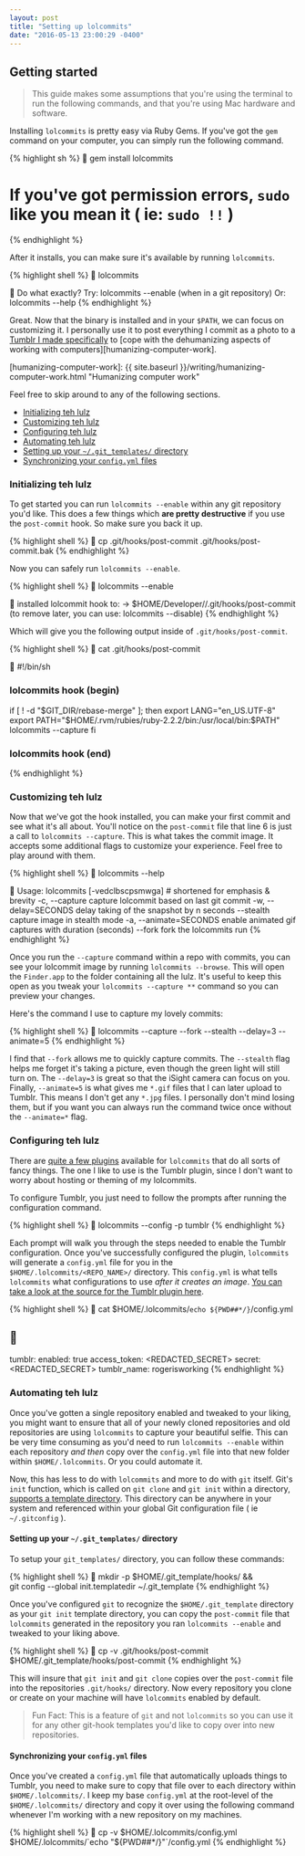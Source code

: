 ```yaml
---
layout: post
title: "Setting up lolcommits"
date: "2016-05-13 23:00:29 -0400"
---
```


## Getting started

> This guide makes some assumptions that you're using the terminal to run the
> following commands, and that you're using Mac hardware and software.

Installing `lolcommits` is pretty easy via Ruby Gems. If you've got the `gem`
command on your computer, you can simply run the following command.

{% highlight sh %}

gem install lolcommits
# If you've got permission errors, `sudo` like you mean it ( ie: `sudo !!` )
{% endhighlight %}

After it installs, you can make sure it's available by running `lolcommits`.

{% highlight shell %}

lolcommits


Do what exactly?
Try: lolcommits --enable   (when in a git repository)
Or:  lolcommits --help
{% endhighlight %}

Great. Now that the binary is installed and in your `$PATH`, we can focus on
customizing it. I personally use it to post everything I commit as a photo to a
[Tumblr I made specifically][roger-is-working] to [cope with the dehumanizing
aspects of working with computers][humanizing-computer-work].

[roger-is-working]: http://rogerisworking.tumblr.com/ "Roger Is Working"
[humanizing-computer-work]: {{ site.baseurl }}/writing/humanizing-computer-work.html "Humanizing computer work"

Feel free to skip around to any of the following sections.

- [Initializing teh lulz](#initializing-teh-lulz)
- [Customizing teh lulz](#customizing-teh-lulz)
- [Configuring teh lulz](#configuring-teh-lulz)
- [Automating teh lulz](#automating-teh-lulz)
- [Setting up your `~/.git_templates/` directory](#setting-up-your-git_templates-directory)
- [Synchronizing your `config.yml` files](#synchronizing-your-configyml-files)

### Initializing teh lulz

To get started you can run `lolcommits --enable` within any git repository you'd
like. This does a few things which __are pretty destructive__ if you use the
`post-commit` hook. So make sure you back it up.

{% highlight shell %}

cp .git/hooks/post-commit .git/hooks/post-commit.bak
{% endhighlight %}

Now you can safely run `lolcommits --enable`.

{% highlight shell %}

lolcommits --enable


installed lolcommit hook to:
  -> $HOME/Developer/<REPO>/.git/hooks/post-commit
(to remove later, you can use: lolcommits --disable)
{% endhighlight %}

Which will give you the following output inside of `.git/hooks/post-commit`.

{% highlight shell %}

cat .git/hooks/post-commit


#!/bin/sh
### lolcommits hook (begin) ###
if [ ! -d "$GIT_DIR/rebase-merge" ]; then
export LANG="en_US.UTF-8"
export PATH="$HOME/.rvm/rubies/ruby-2.2.2/bin:/usr/local/bin:$PATH"
lolcommits --capture
fi
###  lolcommits hook (end)  ###
{% endhighlight %}

### Customizing teh lulz

Now that we've got the hook installed, you can make your first commit and see
what it's all about. You'll notice on the `post-commit` file that line 6 is just
a call to `lolcommits --capture`. This is what takes the commit image. It
accepts some additional flags to customize your experience. Feel free to play
around with them.

{% highlight shell %}

lolcommits --help


Usage: lolcommits [-vedclbscpsmwga]
    # shortened for emphasis & brevity
    -c, --capture                    capture lolcommit based on last git commit
    -w, --delay=SECONDS              delay taking of the snapshot by n seconds
        --stealth                    capture image in stealth mode
    -a, --animate=SECONDS            enable animated gif captures with duration (seconds)
        --fork                       fork the lolcommits run
{% endhighlight %}

Once you run the `--capture` command within a repo with commits, you can see
your lolcommit image by running `lolcommits --browse`. This will open the
`Finder.app` to the folder containing all the lulz. It's useful to keep this
open as you tweak your `lolcommits --capture **` command so you can preview your
changes.

Here's the command I use to capture my lovely commits:

{% highlight shell %}

lolcommits --capture --fork --stealth --delay=3 --animate=5
{% endhighlight %}

I find that `--fork` allows me to quickly capture commits. The `--stealth` flag
helps me forget it's taking a picture, even though the green light will still
turn on. The `--delay=3` is great so that the iSight camera can focus on you.
Finally, `--animate=5` is what gives me `*.gif` files that I can later upload to
Tumblr. This means I don't get any `*.jpg` files. I personally don't mind losing
them, but if you want you can always run the command twice once without the
`--animate=*` flag.

### Configuring teh lulz

There are [quite a few plugins][lol-plugins] available for `lolcommits` that do
all sorts of fancy things. The one I like to use is the Tumblr plugin, since I
don't want to worry about hosting or theming of my lolcommits.

To configure Tumblr, you just need to follow the prompts after running the
configuration command.

{% highlight shell %}

lolcommits --config -p tumblr
{% endhighlight %}

Each prompt will walk you through the steps needed to enable the Tumblr
configuration. Once you've successfully configured the plugin, `lolcommits` will
generate a `config.yml` file for you in the `$HOME/.lolcommits/<REPO_NAME>/`
directory. This `config.yml` is what tells `lolcommits` what configurations to
use _after it creates an image_. [You can take a look at the source for the
Tumblr plugin here][lol-tumblr-src].

{% highlight shell %}

cat $HOME/.lolcommits/`echo ${PWD##*/}`/config.yml


---
tumblr:
  enabled: true
  access_token: <REDACTED_SECRET>
  secret: <REDACTED_SECRET>
  tumblr_name: rogerisworking
{% endhighlight %}

[lol-plugins]: https://github.com/mroth/lolcommits/wiki/Configuring-Plugins "Lolcommits Plugins"
[lol-tumblr-src]: https://github.com/mroth/lolcommits/blob/0d10e21bb72cbf1dee6ce33914b060c102b76dbf/lib/lolcommits/plugins/lol_tumblr.rb "Lolcommits Tumblr Plugin source"

### Automating teh lulz

Once you've gotten a single repository enabled and tweaked to your liking, you
might want to ensure that all of your newly cloned repositories and old
repositories are using `lolcommits` to capture your beautiful selfie. This can
be very time consuming as you'd need to run `lolcommits --enable` within each
repository _and then_ copy over the `config.yml` file into that new folder
within `$HOME/.lolcommits`. Or you could automate it.

Now, this has less to do with `lolcommits` and more to do with `git` itself.
Git's `init` function, which is called on `git clone` and `git init` within a
directory, [supports a template directory][git-scm-init-docs]. This directory
can be anywhere in your system and referenced within your global Git
configuration file ( ie `~/.gitconfig` ).

[git-scm-init-docs]: https://git-scm.com/docs/git-init#_template_directory "Git SCM `git-init` Template directory"

#### Setting up your `~/.git_templates/` directory

To setup your `git_templates/` directory, you can follow these commands:

{% highlight shell %}

mkdir -p $HOME/.git_template/hooks/ && \
git config --global init.templatedir ~/.git_template
{% endhighlight %}

Once you've configured `git` to recognize the `$HOME/.git_template` directory as
your `git init` template directory, you can copy the `post-commit` file that
`lolcommits` generated in the repository you ran `lolcommits --enable` and
tweaked to your liking above.

{% highlight shell %}

cp -v .git/hooks/post-commit $HOME/.git_template/hooks/post-commit
{% endhighlight %}

This will insure that `git init` and `git clone` copies over the `post-commit`
file into the repositories `.git/hooks/` directory. Now every repository you
clone or create on your machine will have `lolcommits` enabled by default.

> Fun Fact: This is a feature of `git` and not `lolcommits` so you can
> use it for any other git-hook templates you'd like to copy over into new
> repositories.

#### Synchronizing your `config.yml` files

Once you've created a `config.yml` file that automatically uploads things to
Tumblr, you need to make sure to copy that file over to each directory within
`$HOME/.lolcommits/`. I keep my base `config.yml` at the root-level of the
`$HOME/.lolcommits/` directory and copy it over using the following command
whenever I'm working with a new repository on my machines.

{% highlight shell %}

cp -v $HOME/.lolcommits/config.yml $HOME/.lolcommits/`echo "${PWD##*/}"`/config.yml
{% endhighlight %}
